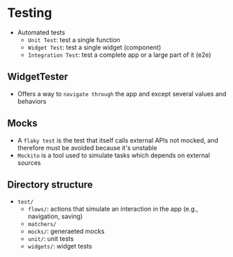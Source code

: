 # Testing

- Automated tests
  - `Unit Test`: test a single function
  - `Widget Test`: test a single widget (component)
  - `Integration Test`: test a complete app or a large part of it (e2e)

## WidgetTester

- Offers a way to `navigate through` the app and except several values and behaviors

## Mocks

- A `flaky test` is the test that itself calls external APIs not mocked, and therefore must be avoided because it's unstable
- `Mockito` is a tool used to simulate tasks which depends on external sources

## Directory structure

- `test/`
  - `flows/`: actions that simulate an interaction in the app (e.g., navigation, saving)
  - `matchers/`
  - `mocks/`: generaeted mocks
  - `unit/`: unit tests
  - `widgets/`: widget tests
